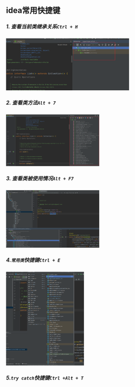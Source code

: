 ## idea常用快捷键

##### 1. 查看当前类继承关系`Ctrl + H`

<img src="../../assets/1659272793031.png" style="zoom:33%;" />

##### 2. 查看类方法`Alt + 7`

<img src="../../assets/1659272793046.png" style="zoom: 25%;" />

##### 3. 查看类被使用情况`Alt + F7`

<img src="../../assets/1659272793062.png" style="zoom: 25%;" />

##### 4.`常用类`快捷键`Ctrl + E`

<img src="../../assets/1659272793078.png" style="zoom:25%;" />

##### 5.`try catch`快捷键`Ctrl +Alt + T`

